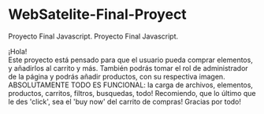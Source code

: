 # WebSatelite-Final-Proyect

Proyecto Final Javascript. Proyecto Final Javascript.

¡Hola!
<br>
Este proyecto está pensado para que el usuario pueda comprar elementos, y añadirlos al carrito y más. También podrás tomar el rol de administrador de la página y podrás añadir productos, con su respectiva imagen. ABSOLUTAMENTE TODO ES FUNCIONAL: la carga de archivos, elementos, productos, carritos, filtros, busquedas, todo! Recomiendo, que lo último que le des 'click', sea el 'buy now' del carrito de compras! Gracias por todo!
